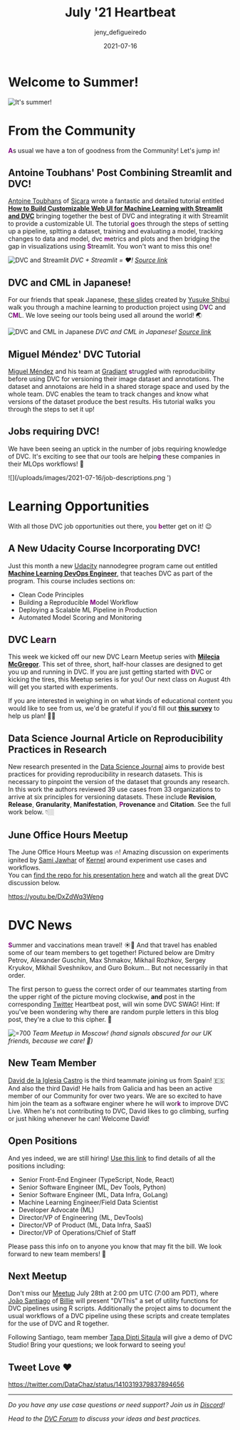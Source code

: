 ﻿---
title: July '21 Heartbeat
date: 2021-07-16
description: |
  Monthly updates are here! Great new tutorials from the Community, uptick in 
  jobs requiring DVC, awesome Community discussion on experiments at our June
  Meetup and a cipher. Can you figure it out?
descriptionLong: |
  This month you will find:
  - 📈 DVC + Streamlit = ❤️,
  - 🇯🇵 DVC in Japanese,
  - 📖 A new Udacity Course that includes DVC,
  - 🧑🏽‍💻 More and more jobs requiring DVC
  - 🧪 June Meetup on Experiments,
  - 🚀 New team member, a secret code and more!
picture: 2021-07-16/july21cover.png
author: jeny_defigueiredo
commentsUrl: https://discuss.dvc.org/t/july-heartbeat/825
tags:
  - Heartbeat
  - DVC
  - CML
  - Streamlit
  - Udacity
---

# Welcome to Summer!

![It's summer!](https://media.giphy.com/media/WuY9yfI89DbNu/giphy.gif)

# From the Community

<span style="color:purple">**A**</span>s usual we have a ton of goodness from
the Community! Let's jump in!

## Antoine Toubhans' Post Combining Streamlit and DVC!

[Antoine Toubhans](https://www.linkedin.com/in/antoine-toubhans-92262119/) of
[Sicara](https://www.sicara.fr/) wrote a fantastic and detailed tutorial
entitled
[**How to Build Customizable Web UI for Machine Learning with Streamlit and DVC**](https://www.sicara.ai/blog/dvc-streamlit-webui-ml)
bringing together the best of DVC and integrating it with Streamlit to provide a
customizable UI. The tutorial <span style="color:purple">**g**</span>oes through
the steps of setting up a pipeline, spltting a dataset, training and evaluating
a model, tracking changes to data and model, dvc
<span style="color:purple">**m**</span>etrics and plots and then bridging the
gap in visualizations using <span style="color:purple">**S**</span>treamlit. You
won't want to miss this one!

![DVC and Streamlit](/uploads/images/2021-07-16/streamlit2.png '=700') _DVC +
Streamlit = ♥️!
[Source link](https://www.sicara.ai/blog/dvc-streamlit-webui-ml)_

## DVC and CML in Japanese!

For our friends that speak Japanese,
[these slides](https://www.slideshare.net/yusukeshibui/testing-machine-learningdevelopment)
created by
[Yusuke Shibui](https://www.slideshare.net/yusukeshibui?utm_campaign=profiletracking&utm_medium=sssite&utm_source=ssslideview)
walk you through a machine learning to production project using
D<span style="color:purple">**V**</span>C and
C<span style="color:purple">**M**</span>L. We love seeing our tools being used
all around the world! 🌏

![DVC and CML in Japanese](/uploads/images/2021-07-16/in-japanese.png) _DVC and
CML in Japanese!
[Source link](https://www.slideshare.net/yusukeshibui/testing-machine-learningdevelopment)_

## Miguel Méndez' DVC Tutorial

[Miguel Méndez](https://www.linkedin.com/in/miguel-mendez/) and his team at
[Gradiant](https://www.gradiant.org/en/)
<span style="color:purple">**s**</span>truggled with reproducibility before
using DVC for versioning their image dataset and annotations. The dataset and
annotaions are held in a shared storage space and used by the whole team. DVC
enables the team to track changes and know what versions of the dataset produce
the best results. His tutorial walks you through the steps to set it up!

<external-link
href="https://mmeendez8.github.io/2021/07/01/dvc-tutorial.html"
title="Version Control Your Dataset with DVC"
description="Miguel Méndez' tutorial on using DVC for versioning datasets and providing reproducibility"
link="https://github.io"
image="/uploads/images/2021-07-16/git-dvc.png"/>

## Jobs requiring DVC!

We have been seeing an uptick in the number of jobs requiring knowledge of DVC.
It's exciting to see that our tools are
helpin<span style="color:purple">**g**</span> these companies in their MLOps
workflows! 🎉

![](/uploads/images/2021-07-16/job-descriptions.png ')

# Learning Opportunities

With all those DVC job opportunities out there, you
<span style="color:purple">**b**</span>etter get on it! 😉

## A New Udacity Course Incorporating DVC!

Just this month a new
[Udacity](https://www.udacity.com/course/machine-learning-dev-ops-engineer-nanodegree--nd0821)
nannodegree program came out entitled
[**Machine Learning DevOps Engineer**](https://www.udacity.com/course/machine-learning-dev-ops-engineer-nanodegree--nd0821),
that teaches DVC as part of the program. This course includes sections on:

- Clean Code Principles
- Building a Reproducible <span style="color:purple">**M**</span>odel Workflow
- Deploying a Scalable ML Pipeline in Production
- Automated Model Scoring and Monitoring

<external-link
href="https://www.udacity.com/course/machine-learning-dev-ops-engineer-nanodegree--nd0821"
title="Machine Learning DevOps Engineer"
description="A new nanodegree program offered by Udacity teaching DVC as part of the curriculum"
link="https://udacity.com"
image="/uploads/images/2021-07-16/udacity.png"/>

## DVC Lea<span style="color:purple">**r**</span>n

This week we kicked off our new DVC Learn Meetup series with
[**Milecia McGregor**](https://twitter.com/FlippedCoding). This set of three,
short, half-hour classes are designed to get you up and running in DVC. If you
are just getting started with <span style="color:purple">**D**</span>VC or
kicking the tires, this Meetup series is for you! Our next class on August 4th
will get you started with experiments.

If you are interested in weighing in on what kinds of educational content you
would like to see from us, we'd be grateful if you'd fill out
[**this survey**](https://docs.google.com/forms/d/e/1FAIpQLSdmwjs0ZkxDdODfZTvSwP2bVW4JAVVdxiYhQPyW5dSbsZC8qg/viewform?pli=1)
to help us plan! 🙏🏼

<external-link
href="https://www.meetup.com/DVC-Community-Virtual-Meetups/events/279447414/"
title="DVC Learn - Getting Started: Experiments"
description="The next DVC Learn Meetup taught by Melecia McGregor designed to get you started with DVC Experiments"
link="https://meetup.com"
image="/uploads/images/2021-07-16/dvc_learn.png"/>

## Data Science Journal Article on Reproducibility Practices in Research

New research presented in the
[Data Science Journal](https://datascience.codata.org/) aims to provide best
practices for providing reproducibility in research datasets. This is necessary
to pinpoint the version of the dataset that grounds any research. In this work
the authors reviewed 39 use cases from 33 organizations to arrive at six
principles for versioning datasets. These include **Revision**, **Release**,
**Granularity**, **Manifestation**,
<span style="color:purple">**P**</span>**rovenance** and **Citation**. See the
full work below. 👇🏼

<external-link
href="https://datascience.codata.org/articles/10.5334/dsj-2021-012/"
title="Versioning Data is About More Than Revisions:  A Conceptual Framework and Proposed Priniciples"
description="Authors analyze 39 use cases in 33 organziations to arrive at proposed principles when versioning data."
link="https://datascience.codata.org"
image="/uploads/images/2021-07-16/dsj.png"/>

## June Office Hours Meetup

The June Office Hours Meetup was 🔥! Amazing discussion on experiments ignited
by [Sami Jawhar](https://www.linkedin.com/in/sami-jawhar-a58b9849/) of
[Kernel](https://www.kernel.com/) around experiment use cases and workflows.  
You can
[find the repo for his presentation here](https://github.com/sjawhar/dvc-cloud-runner)
and watch all the great DVC discussion below.

https://youtu.be/DxZdWq3Weng

# DVC News

<span style="color:purple">**S**</span>ummer and vaccinations mean travel! ☀️💉
And that travel has enabled some of our team members to get together! Pictured
below are Dmitry Petrov, Alexander Guschin, Max Shmakov, Mikhail Rozhkov, Sergey
Kryukov, Mikhail Sveshnikov, and Guro Bokum... But not necessarily in that
order.

The first person to guess the correct order of our teammates starting from the
upper right of the picture moving clockwise, **and** post in the corresponding
[Twitter](https://twitter.com/DVCorg) Heartbeat post, will win some DVC SWAG!
Hint: If you've been wondering why there are random purple letters in this blog
post, they're a clue to this cipher. 🧐

![](/uploads/images/2021-07-16/team.png '=700') _Team Meetup in Moscow! (hand
signals obscured for our UK friends, because we care! 🤗)_

## New Team Member

[David de la Iglesia Castro](https://www.linkedin.com/in/david-de-la-iglesia-castro-b4b67b20a/)
is the third teammate joining us from Spain! 🇪🇸 And also the third David! He
hails from Galicia and has been an active member of our Community for over two
years. We are so excited to have him join the team as a software enginer where
he will wor<span style="color:purple">**k**</span> to improve DVC Live. When
he's not contributing to DVC, David likes to go climbing, surfing or just hiking
whenever he can! Welcome David!

## Open Positions

And yes indeed, we are still hiring!
[Use this link](https://www.notion.so/iterative/iterative-ai-is-hiring-852cb978129645e1906e2c9a878a4d22)
to find details of all the positions including:

- Senior Front-End Engineer (TypeScript, Node, React)
- Senior Software Engineer (ML, Dev Tools, Python)
- Senior Software Engineer (ML, Data Infra, GoLang)
- Machine Learning Engineer/Field Data Scientist
- Developer Advocate (ML)
- Director/VP of Engineering (ML, DevTools)
- Director/VP of Product (ML, Data Infra, SaaS)
- Director/VP of Operations/Chief of Staff

Please pass this info on to anyone you know that may fit the bill. We look
forward to new team members! 🎉

## Next Meetup

Don't miss our
[Meetup](https://www.meetup.com/DVC-Community-Virtual-Meetups/events/279024694/)
July 28th at 2:00 pm UTC (7:00 am PDT), where
[João Santiago](https://www.linkedin.com/in/jcpsantiago/) of
[Billie](https://www.billie.io/) will present "DVThis" a set of utility
functions for DVC pipelines using R scripts. Additionally the project aims to
document the usual workflows of a DVC pipeline using these scripts and create
templates for the use of DVC and R together.

Following Santiago, team member
[Tapa Dipti Sitaula](https://www.linkedin.com/in/tapa-dipti-sitaula/) will give
a demo of DVC Studio! Bring your questions; we look forward to seeing you!

<external-link
href="https://www.meetup.com/DVC-Community-Virtual-Meetups/events/279024694/"
title="DVThis"
description="July DVC Office Hours with João Santiago of Billie shows us how to use R with DVC, presenting DVThis and Tapa Dipti Sitaula shares a demo of DVC Studio."
link="https://meetup.com"
image="/uploads/images/2021-07-16/office-hours-meetup.png"/>

## Tweet Love ❤️

https://twitter.com/DataChaz/status/1410319379837894656

---

_Do you have any use case questions or need support? Join us in
[Discord](https://discord.com/invite/dvwXA2N)!_

_Head to the [DVC Forum](https://discuss.dvc.org/) to discuss your ideas and
best practices._
